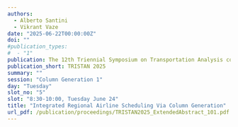```yaml
---
authors:
  - Alberto Santini
  - Vikrant Vaze
date: "2025-06-22T00:00:00Z"
doi: ""
#publication_types:
#  - "1"
publication: The 12th Triennial Symposium on Transportation Analysis conference
publication_short: TRISTAN 2025
summary: ""
session: "Column Generation 1"
day: "Tuesday"
slot_no: "5"
slot: "8:30-10:00, Tuesday June 24"
title: "Integrated Regional Airline Scheduling Via Column Generation"
url_pdf: /publication/proceedings/TRISTAN2025_ExtendedAbstract_101.pdf
---
```

